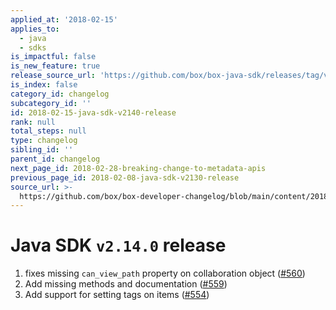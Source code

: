 ```yaml
---
applied_at: '2018-02-15'
applies_to:
  - java
  - sdks
is_impactful: false
is_new_feature: true
release_source_url: 'https://github.com/box/box-java-sdk/releases/tag/v2.14.0'
is_index: false
category_id: changelog
subcategory_id: ''
id: 2018-02-15-java-sdk-v2140-release
rank: null
total_steps: null
type: changelog
sibling_id: ''
parent_id: changelog
next_page_id: 2018-02-28-breaking-change-to-metadata-apis
previous_page_id: 2018-02-08-java-sdk-v2130-release
source_url: >-
  https://github.com/box/box-developer-changelog/blob/main/content/2018/02-15-java-sdk-v2140-release.md
---
```

# Java SDK `v2.14.0` release

1. fixes missing `can_view_path` property on collaboration object ([#560](https://github.com/box/box-java-sdk/pull/560))
2. Add missing methods and documentation ([#559](https://github.com/box/box-java-sdk/pull/559))
3. Add support for setting tags on items ([#554](https://github.com/box/box-java-sdk/pull/554))
